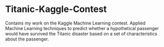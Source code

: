 # Titanic-Kaggle-Contest

Contains my work on the Kaggle Machine Learning contest. Applied Machine Learning techniques to predict whether a hypothetical passenger would have survived the Titanic disaster based on a set of characteristics about the passenger. 

